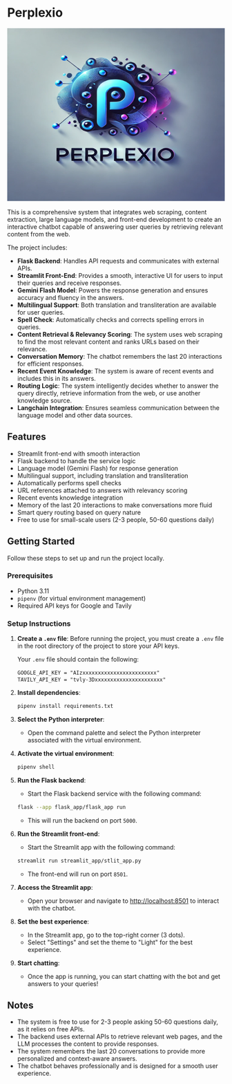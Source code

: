 # Perplexio

<img src="streamlit_app/logo.jpg" width="600" height="400">

This is a comprehensive system that integrates web scraping, content extraction, large language models, and front-end development to create an interactive chatbot capable of answering user queries by retrieving relevant content from the web.

The project includes:

- **Flask Backend**: Handles API requests and communicates with external APIs.
- **Streamlit Front-End**: Provides a smooth, interactive UI for users to input their queries and receive responses.
- **Gemini Flash Model**: Powers the response generation and ensures accuracy and fluency in the answers.
- **Multilingual Support**: Both translation and transliteration are available for user queries.
- **Spell Check**: Automatically checks and corrects spelling errors in queries.
- **Content Retrieval & Relevancy Scoring**: The system uses web scraping to find the most relevant content and ranks URLs based on their relevance.
- **Conversation Memory**: The chatbot remembers the last 20 interactions for efficient responses.
- **Recent Event Knowledge**: The system is aware of recent events and includes this in its answers.
- **Routing Logic**: The system intelligently decides whether to answer the query directly, retrieve information from the web, or use another knowledge source.
- **Langchain Integration**: Ensures seamless communication between the language model and other data sources.

## Features

- Streamlit front-end with smooth interaction
- Flask backend to handle the service logic
- Language model (Gemini Flash) for response generation
- Multilingual support, including translation and transliteration
- Automatically performs spell checks
- URL references attached to answers with relevancy scoring
- Recent events knowledge integration
- Memory of the last 20 interactions to make conversations more fluid
- Smart query routing based on query nature
- Free to use for small-scale users (2-3 people, 50-60 questions daily)

## Getting Started

Follow these steps to set up and run the project locally.

### Prerequisites

- Python 3.11
- `pipenv` (for virtual environment management)
- Required API keys for Google and Tavily

### Setup Instructions

1. **Create a `.env` file**:
    Before running the project, you must create a `.env` file in the root directory of the project to store your API keys.

    Your `.env` file should contain the following:

    ```
    GOOGLE_API_KEY = "AIzxxxxxxxxxxxxxxxxxxxxxxxx"
    TAVILY_API_KEY = "tvly-3Dxxxxxxxxxxxxxxxxxxxxxx"
    ```

2. **Install dependencies**:
    ```bash
    pipenv install requirements.txt
    ```

3. **Select the Python interpreter**:
    - Open the command palette and select the Python interpreter associated with the virtual environment.

4. **Activate the virtual environment**:
    ```bash
    pipenv shell
    ```

5. **Run the Flask backend**:
    - Start the Flask backend service with the following command:
    ```bash
    flask --app flask_app/flask_app run
    ```
    - This will run the backend on port `5000`.

6. **Run the Streamlit front-end**:
    - Start the Streamlit app with the following command:
    ```bash
    streamlit run streamlit_app/stlit_app.py
    ```
    - The front-end will run on port `8501`.

7. **Access the Streamlit app**:
    - Open your browser and navigate to [http://localhost:8501](http://localhost:8501) to interact with the chatbot.

8. **Set the best experience**:
    - In the Streamlit app, go to the top-right corner (3 dots).
    - Select "Settings" and set the theme to "Light" for the best experience.

9. **Start chatting**:
    - Once the app is running, you can start chatting with the bot and get answers to your queries!

## Notes

- The system is free to use for 2-3 people asking 50-60 questions daily, as it relies on free APIs.
- The backend uses external APIs to retrieve relevant web pages, and the LLM processes the content to provide responses.
- The system remembers the last 20 conversations to provide more personalized and context-aware answers.
- The chatbot behaves professionally and is designed for a smooth user experience.
